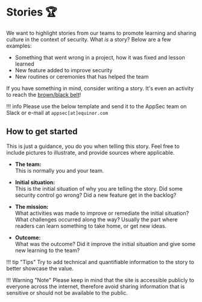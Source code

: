 # Stories 🏆

We want to highlight stories from our teams to promote learning and sharing culture in the context of security. What _is_ a story? Below are a few examples:
- Something that went wrong in a project, how it was fixed and lesson learned
- New feature added to improve security
- New routines or ceremonies that has helped the team

 If you have something in mind, consider writing a story. It's even an activity to reach the [brown/black belt](../4-learning-platform.md#activities)!

!!! info
    Please use the below template and send it to the AppSec team on Slack or e-mail at ``appsec[at]equinor.com``

## How to get started

This is just a guidance, you do you when telling this story. Feel free to include pictures to illustrate, and provide sources where applicable.

- **The team:**<br>
This is normally you and your team.

- **Initial situation:**<br>
This is the initial situation of why you are telling the story. Did some security control go wrong? Did a new feature get in the backlog?

- **The mission:**<br>
What activities was made to improve or remediate the initial situation? What challenges occurred along the way? Usually the part where readers can learn something to take home, or get new ideas.

- **Outcome:**<br>
What was the outcome? Did it improve the initial situation and give some new learning to the team?

!!! tip "Tips"
    Try to add technical and quantifiable information to the story to better showcase the value.

!!! Warning "Note"
    Please keep in mind that the site is accessible publicly to everyone across the internet, therefore avoid sharing information that is sensitive or should not be available to the public.
